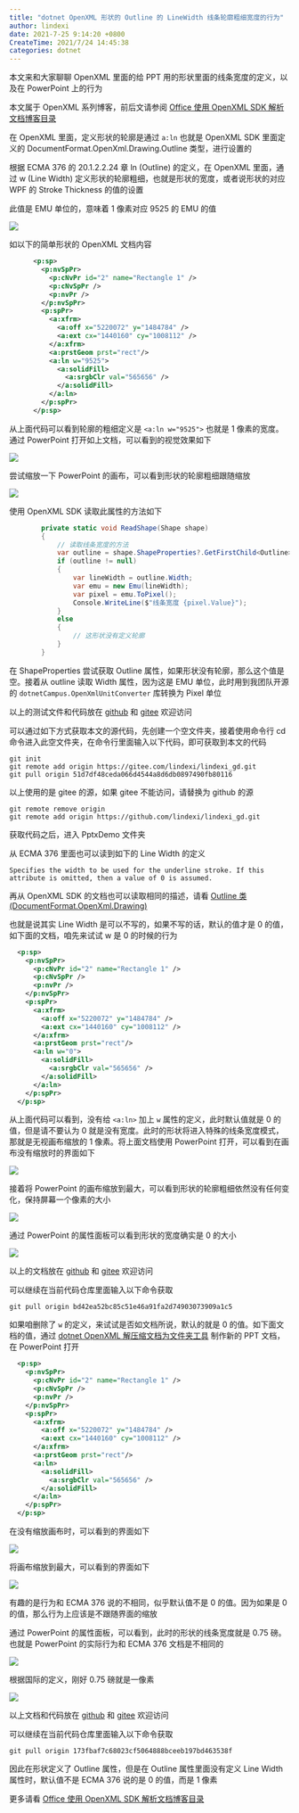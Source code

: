 ```yaml
---
title: "dotnet OpenXML 形状的 Outline 的 LineWidth 线条轮廓粗细宽度的行为"
author: lindexi
date: 2021-7-25 9:14:20 +0800
CreateTime: 2021/7/24 14:45:38
categories: dotnet
---
```


本文来和大家聊聊 OpenXML 里面的给 PPT 用的形状里面的线条宽度的定义，以及在 PowerPoint 上的行为

<!--more-->


<!-- CreateTime:2021/7/24 14:45:38 -->

<!-- 发布 -->

本文属于 OpenXML 系列博客，前后文请参阅 [Office 使用 OpenXML SDK 解析文档博客目录](https://blog.lindexi.com/post/Office-%E4%BD%BF%E7%94%A8-OpenXML-SDK-%E8%A7%A3%E6%9E%90%E6%96%87%E6%A1%A3%E5%8D%9A%E5%AE%A2%E7%9B%AE%E5%BD%95.html )

在 OpenXML 里面，定义形状的轮廓是通过 `a:ln` 也就是 OpenXML SDK 里面定义的 DocumentFormat.OpenXml.Drawing.Outline 类型，进行设置的

根据 ECMA 376 的 20.1.2.2.24 章 ln (Outline) 的定义，在 OpenXML 里面，通过 w (Line Width) 定义形状的轮廓粗细，也就是形状的宽度，或者说形状的对应 WPF 的 Stroke Thickness 的值的设置

此值是 EMU 单位的，意味着 1 像素对应 9525 的 EMU 的值

<!-- ![](image/dotnet OpenXML 形状的 Outline 的 LineWidth 线条轮廓粗细宽度的行为/dotnet OpenXML 形状的 Outline 的 LineWidth 线条轮廓粗细宽度的行为0.png) -->

![](http://image.acmx.xyz/lindexi%2F20217241453595631.jpg)

如以下的简单形状的 OpenXML 文档内容

```xml
      <p:sp>
        <p:nvSpPr>
          <p:cNvPr id="2" name="Rectangle 1" />
          <p:cNvSpPr />
          <p:nvPr />
        </p:nvSpPr>
        <p:spPr>
          <a:xfrm>
            <a:off x="5220072" y="1484784" />
            <a:ext cx="1440160" cy="1008112" />
          </a:xfrm>
          <a:prstGeom prst="rect"/>
          <a:ln w="9525">
            <a:solidFill>
              <a:srgbClr val="565656" />
            </a:solidFill>
          </a:ln>
        </p:spPr>
      </p:sp>
```

从上面代码可以看到轮廓的粗细定义是 `<a:ln w="9525">` 也就是 1 像素的宽度。通过 PowerPoint 打开如上文档，可以看到的视觉效果如下

<!-- ![](image/dotnet OpenXML 形状的 Outline 的 LineWidth 线条轮廓粗细宽度的行为/dotnet OpenXML 形状的 Outline 的 LineWidth 线条轮廓粗细宽度的行为1.png) -->

![](http://image.acmx.xyz/lindexi%2F20217241458543508.jpg)

尝试缩放一下 PowerPoint 的画布，可以看到形状的轮廓粗细跟随缩放

<!-- ![](image/dotnet OpenXML 形状的 Outline 的 LineWidth 线条轮廓粗细宽度的行为/dotnet OpenXML 形状的 Outline 的 LineWidth 线条轮廓粗细宽度的行为2.png) -->

![](http://image.acmx.xyz/lindexi%2F20217241459433188.jpg)

使用 OpenXML SDK 读取此属性的方法如下

```csharp
        private static void ReadShape(Shape shape)
        {
            // 读取线条宽度的方法
            var outline = shape.ShapeProperties?.GetFirstChild<Outline>();
            if (outline != null)
            {
                var lineWidth = outline.Width;
                var emu = new Emu(lineWidth);
                var pixel = emu.ToPixel();
                Console.WriteLine($"线条宽度 {pixel.Value}");
            }
            else
            {
                // 这形状没有定义轮廓
            }
        }
```

在 ShapeProperties 尝试获取 Outline 属性，如果形状没有轮廓，那么这个值是空。接着从 outline 读取 Width 属性，因为这是 EMU 单位，此时用到我团队开源的 `dotnetCampus.OpenXmlUnitConverter` 库转换为 Pixel 单位

以上的测试文件和代码放在 [github](https://github.com/lindexi/lindexi_gd/tree/51d7df48ceda066d4544a8d6db0897490fb80116/PptxDemo) 和 [gitee](https://gitee.com/lindexi/lindexi_gd/tree/51d7df48ceda066d4544a8d6db0897490fb80116/PptxDemo) 欢迎访问

可以通过如下方式获取本文的源代码，先创建一个空文件夹，接着使用命令行 cd 命令进入此空文件夹，在命令行里面输入以下代码，即可获取到本文的代码

```
git init
git remote add origin https://gitee.com/lindexi/lindexi_gd.git
git pull origin 51d7df48ceda066d4544a8d6db0897490fb80116
```

以上使用的是 gitee 的源，如果 gitee 不能访问，请替换为 github 的源

```
git remote remove origin
git remote add origin https://github.com/lindexi/lindexi_gd.git
```

获取代码之后，进入 PptxDemo 文件夹

从 ECMA 376 里面也可以读到如下的 Line Width 的定义

```
Specifies the width to be used for the underline stroke. If this attribute is omitted, then a value of 0 is assumed.
```

再从 OpenXML SDK 的文档也可以读取相同的描述，请看 [Outline 类 (DocumentFormat.OpenXml.Drawing)](https://docs.microsoft.com/zh-cn/dotnet/api/documentformat.openxml.drawing.outline?WT.mc_id=WD-MVP-5003260 )

也就是说其实 Line Width 是可以不写的，如果不写的话，默认的值才是 0 的值，如下面的文档，咱先来试试 w 是 0 的时候的行为

```xml
  <p:sp>
    <p:nvSpPr>
      <p:cNvPr id="2" name="Rectangle 1" />
      <p:cNvSpPr />
      <p:nvPr />
    </p:nvSpPr>
    <p:spPr>
      <a:xfrm>
        <a:off x="5220072" y="1484784" />
        <a:ext cx="1440160" cy="1008112" />
      </a:xfrm>
      <a:prstGeom prst="rect"/>
      <a:ln w="0">
        <a:solidFill>
          <a:srgbClr val="565656" />
        </a:solidFill>
      </a:ln>
    </p:spPr>
  </p:sp>
```

从上面代码可以看到，没有给 `<a:ln>` 加上 `w` 属性的定义，此时默认值就是 0 的值，但是请不要认为 0 就是没有宽度。此时的形状将进入特殊的线条宽度模式，那就是无视画布缩放的 1 像素。将上面文档使用 PowerPoint 打开，可以看到在画布没有缩放时的界面如下

<!-- ![](image/dotnet OpenXML 形状的 Outline 的 LineWidth 线条轮廓粗细宽度的行为/dotnet OpenXML 形状的 Outline 的 LineWidth 线条轮廓粗细宽度的行为3.png) -->

![](http://image.acmx.xyz/lindexi%2F20217241514425718.jpg)

接着将 PowerPoint 的画布缩放到最大，可以看到形状的轮廓粗细依然没有任何变化，保持屏幕一个像素的大小

<!-- ![](image/dotnet OpenXML 形状的 Outline 的 LineWidth 线条轮廓粗细宽度的行为/dotnet OpenXML 形状的 Outline 的 LineWidth 线条轮廓粗细宽度的行为5.png) -->

![](http://image.acmx.xyz/lindexi%2F2021724151958869.jpg)

通过 PowerPoint 的属性面板可以看到形状的宽度确实是 0 的大小

<!-- ![](image/dotnet OpenXML 形状的 Outline 的 LineWidth 线条轮廓粗细宽度的行为/dotnet OpenXML 形状的 Outline 的 LineWidth 线条轮廓粗细宽度的行为6.png) -->

![](http://image.acmx.xyz/lindexi%2F2021724152023430.jpg)

以上的文档放在 [github](https://github.com/lindexi/lindexi_gd/tree/bd42ea52bc85c51e46a91fa2d74903073909a1c5/PptxDemo) 和 [gitee](https://gitee.com/lindexi/lindexi_gd/tree/bd42ea52bc85c51e46a91fa2d74903073909a1c5/PptxDemo) 欢迎访问

可以继续在当前代码仓库里面输入以下命令获取

```
git pull origin bd42ea52bc85c51e46a91fa2d74903073909a1c5
```

如果咱删除了 `w` 的定义，来试试是否如文档所说，默认的就是 0 的值。如下面文档的值，通过 [dotnet OpenXML 解压缩文档为文件夹工具](https://blog.lindexi.com/post/dotnet-OpenXML-%E8%A7%A3%E5%8E%8B%E7%BC%A9%E6%96%87%E6%A1%A3%E4%B8%BA%E6%96%87%E4%BB%B6%E5%A4%B9%E5%B7%A5%E5%85%B7.html ) 制作新的 PPT 文档，在 PowerPoint 打开

```xml
  <p:sp>
    <p:nvSpPr>
      <p:cNvPr id="2" name="Rectangle 1" />
      <p:cNvSpPr />
      <p:nvPr />
    </p:nvSpPr>
    <p:spPr>
      <a:xfrm>
        <a:off x="5220072" y="1484784" />
        <a:ext cx="1440160" cy="1008112" />
      </a:xfrm>
      <a:prstGeom prst="rect"/>
      <a:ln>
        <a:solidFill>
          <a:srgbClr val="565656" />
        </a:solidFill>
      </a:ln>
    </p:spPr>
  </p:sp>
```

在没有缩放画布时，可以看到的界面如下

<!-- ![](image/dotnet OpenXML 形状的 Outline 的 LineWidth 线条轮廓粗细宽度的行为/dotnet OpenXML 形状的 Outline 的 LineWidth 线条轮廓粗细宽度的行为7.png) -->

![](http://image.acmx.xyz/lindexi%2F2021724152602654.jpg)

将画布缩放到最大，可以看到的界面如下

<!-- ![](image/dotnet OpenXML 形状的 Outline 的 LineWidth 线条轮廓粗细宽度的行为/dotnet OpenXML 形状的 Outline 的 LineWidth 线条轮廓粗细宽度的行为8.png) -->

![](http://image.acmx.xyz/lindexi%2F20217241526414796.jpg)

有趣的是行为和 ECMA 376 说的不相同，似乎默认值不是 0 的值。因为如果是 0 的值，那么行为上应该是不跟随界面的缩放

通过 PowerPoint 的属性面板，可以看到，此时的形状的线条宽度就是 0.75 磅。也就是 PowerPoint 的实际行为和 ECMA 376 文档是不相同的

<!-- ![](image/dotnet OpenXML 形状的 Outline 的 LineWidth 线条轮廓粗细宽度的行为/dotnet OpenXML 形状的 Outline 的 LineWidth 线条轮廓粗细宽度的行为9.png) -->

![](http://image.acmx.xyz/lindexi%2F2021724152819149.jpg)

根据国际的定义，刚好 0.75 磅就是一像素

<!-- ![](image/dotnet OpenXML 形状的 Outline 的 LineWidth 线条轮廓粗细宽度的行为/dotnet OpenXML 形状的 Outline 的 LineWidth 线条轮廓粗细宽度的行为0.png) -->

![](http://image.acmx.xyz/lindexi%2F20217241453595631.jpg)

以上文档和代码放在 [github](https://github.com/lindexi/lindexi_gd/tree/173fbaf7c68023cf5064888bceeb197bd463538f/PptxDemo) 和 [gitee](https://gitee.com/lindexi/lindexi_gd/tree/173fbaf7c68023cf5064888bceeb197bd463538f/PptxDemo) 欢迎访问

可以继续在当前代码仓库里面输入以下命令获取

```
git pull origin 173fbaf7c68023cf5064888bceeb197bd463538f
```

因此在形状定义了 Outline 属性，但是在 Outline 属性里面没有定义 Line Width 属性时，默认值不是 ECMA 376 说的是 0 的值，而是 1 像素

更多请看 [Office 使用 OpenXML SDK 解析文档博客目录](https://blog.lindexi.com/post/Office-%E4%BD%BF%E7%94%A8-OpenXML-SDK-%E8%A7%A3%E6%9E%90%E6%96%87%E6%A1%A3%E5%8D%9A%E5%AE%A2%E7%9B%AE%E5%BD%95.html )

